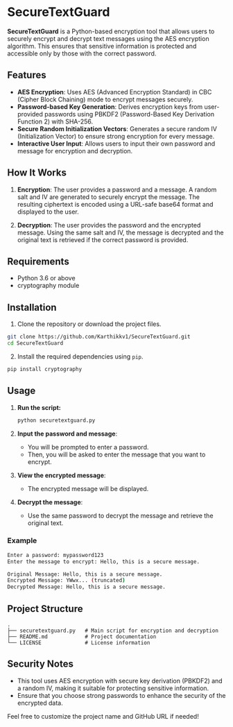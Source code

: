 
# SecureTextGuard

**SecureTextGuard** is a Python-based encryption tool that allows users to securely encrypt and decrypt text messages using the AES encryption algorithm. This ensures that sensitive information is protected and accessible only by those with the correct password.

## Features

- **AES Encryption**: Uses AES (Advanced Encryption Standard) in CBC (Cipher Block Chaining) mode to encrypt messages securely.
- **Password-based Key Generation**: Derives encryption keys from user-provided passwords using PBKDF2 (Password-Based Key Derivation Function 2) with SHA-256.
- **Secure Random Initialization Vectors**: Generates a secure random IV (Initialization Vector) to ensure strong encryption for every message.
- **Interactive User Input**: Allows users to input their own password and message for encryption and decryption.

## How It Works

1. **Encryption**: The user provides a password and a message. A random salt and IV are generated to securely encrypt the message. The resulting ciphertext is encoded using a URL-safe base64 format and displayed to the user.
   
2. **Decryption**: The user provides the password and the encrypted message. Using the same salt and IV, the message is decrypted and the original text is retrieved if the correct password is provided.

## Requirements

- Python 3.6 or above
- cryptography module

## Installation

1. Clone the repository or download the project files.

```bash
git clone https://github.com/Karthikkv1/SecureTextGuard.git
cd SecureTextGuard
```

2. Install the required dependencies using `pip`.

```bash
pip install cryptography
```

## Usage

1. **Run the script:**

   ```bash
   python securetextguard.py
   ```

2. **Input the password and message**:
   - You will be prompted to enter a password.
   - Then, you will be asked to enter the message that you want to encrypt.

3. **View the encrypted message**:
   - The encrypted message will be displayed.

4. **Decrypt the message**:
   - Use the same password to decrypt the message and retrieve the original text.

### Example

```bash
Enter a password: mypassword123
Enter the message to encrypt: Hello, this is a secure message.

Original Message: Hello, this is a secure message.
Encrypted Message: YWwx... (truncated)
Decrypted Message: Hello, this is a secure message.
```

## Project Structure

```plaintext
.
├── securetextguard.py   # Main script for encryption and decryption
├── README.md            # Project documentation
└── LICENSE              # License information
```

## Security Notes

- This tool uses AES encryption with secure key derivation (PBKDF2) and a random IV, making it suitable for protecting sensitive information.
- Ensure that you choose strong passwords to enhance the security of the encrypted data.



Feel free to customize the project name and GitHub URL if needed!
